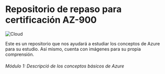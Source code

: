 # Repositorio de repaso para certificación AZ-900

![Cloud](https://user-images.githubusercontent.com/54288868/125151642-439b2e80-e10d-11eb-8725-c198bb1df06d.jpg)

Este es un repositorio que nos ayudará a estudiar los conceptos de Azure para su estudio. Así mismo, cuenta con imágenes para su propia comprensión.


###### Módulo 1: Descripció de los conceptos básicos de Azure 

